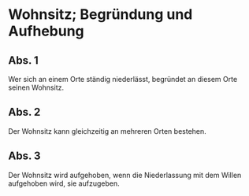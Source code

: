 # Wohnsitz; Begründung und Aufhebung



## Abs. 1

 Wer sich an einem Orte ständig niederlässt, begründet an diesem Orte seinen Wohnsitz.

## Abs. 2

 Der Wohnsitz kann gleichzeitig an mehreren Orten bestehen.

## Abs. 3

 Der Wohnsitz wird aufgehoben, wenn die Niederlassung mit dem Willen aufgehoben wird, sie aufzugeben. 

